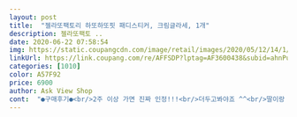 ```yaml
---
layout: post 
title:  "젤라또팩토리 하또하또핏 패디스티커, 크림글라세, 1개" 
description: 젤라또팩토 ..
date: 2020-06-22 07:58:54 
img: https://static.coupangcdn.com/image/retail/images/2020/05/12/14/1/e46765a5-35e4-44b1-9550-58f13ea39e94.jpg 
linkUrl: https://link.coupang.com/re/AFFSDP?lptag=AF3600438&subid=ahnPublicAsk&pageKey=1570125780&itemId=2684838919&vendorItemId=70675334589&traceid=V0-113-4bbf39e8340d09dd 
categories: [1010] 
color: A57F92 
price: 6900 
author: Ask View Shop 
cont:  "●구매후기●<br/>2주 이상 가면 진짜 인정!!!<br/>더두고봐야죠 ^^<br/>딸이랑 둘이 했어요 남은 것은 떨어지는것 대체하면 될것 같아요<br/>마지막으로 매트탑 올라고 구웠어요.<br/><br/>며칠이나 유지될런지 궁금해요!<br/>붙이기전 큐티클 라인을 조금 잘라내고 붙이니 훨씬 쉽네요.<br/><br/>생각보다 접착력 괜찮은데<br/>손톱도 해봐야겠어용<br/>젤반경화 제품은 처음써봤는데<br/>지속력은 두고봐야할것같아요 지금 3일째인데 그대로이긴한데<br/>처음엔 큐티클라인쪽 다듬기가 어려워서 울퉁불퉁 ㅜㅜ<br/>" 
---
```


